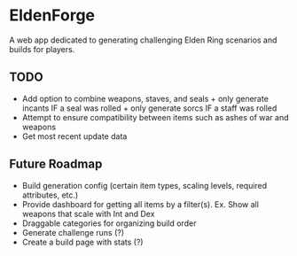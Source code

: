 # EldenForge

A web app dedicated to generating challenging Elden Ring scenarios and builds for players.

## TODO
- Add option to combine weapons, staves, and seals + only generate incants IF a seal was rolled + only generate sorcs IF a staff was rolled
- Attempt to ensure compatibility between items such as ashes of war and weapons
- Get most recent update data

## Future Roadmap

-   Build generation config (certain item types, scaling levels, required attributes, etc.)
-   Provide dashboard for getting all items by a filter(s). Ex. Show all weapons that scale with Int and Dex
-   Draggable categories for organizing build order
-   Generate challenge runs (?)
-   Create a build page with stats (?)
